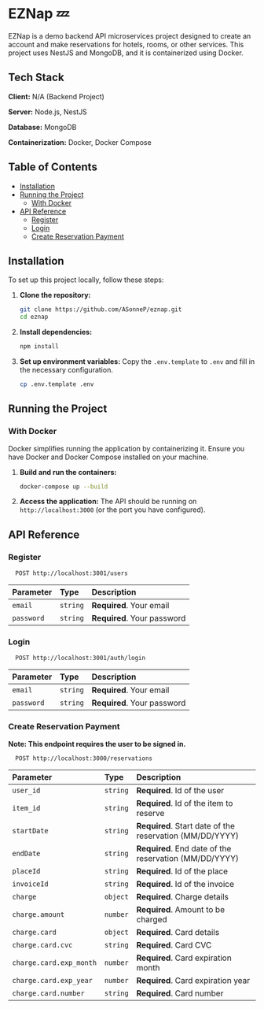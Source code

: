 
# EZNap 💤

EZNap is a demo backend API microservices project designed to create an account and make reservations for hotels, rooms, or other services. This project uses NestJS and MongoDB, and it is containerized using Docker.

## Tech Stack

**Client:** N/A (Backend Project)

**Server:** Node.js, NestJS

**Database:** MongoDB

**Containerization:** Docker, Docker Compose

## Table of Contents

- [Installation](#installation)
- [Running the Project](#running-the-project)
  - [With Docker](#with-docker)
- [API Reference](#api-reference)
  - [Register](#register)
  - [Login](#login)
  - [Create Reservation Payment](#create-reservation-payment)

## Installation

To set up this project locally, follow these steps:

1. **Clone the repository:**
    ```sh
    git clone https://github.com/ASonneP/eznap.git
    cd eznap
    ```

2. **Install dependencies:**
    ```sh
    npm install
    ```

3. **Set up environment variables:**
    Copy the `.env.template` to `.env` and fill in the necessary configuration.
    ```sh
    cp .env.template .env
    ```

## Running the Project

### With Docker

Docker simplifies running the application by containerizing it. Ensure you have Docker and Docker Compose installed on your machine.

1. **Build and run the containers:**
    ```sh
    docker-compose up --build
    ```

2. **Access the application:**
    The API should be running on `http://localhost:3000` (or the port you have configured).



## API Reference

### Register

```http
  POST http://localhost:3001/users
```

| Parameter | Type     | Description                |
| :-------- | :------- | :------------------------- |
| `email` | `string` | **Required**. Your email |
| `password` | `string` | **Required**. Your password |

### Login

```http
  POST http://localhost:3001/auth/login
```

| Parameter | Type     | Description                       |
| :-------- | :------- | :-------------------------------- |
| `email` | `string` | **Required**. Your email |
| `password` | `string` | **Required**. Your password |

### Create Reservation Payment
**Note: This endpoint requires the user to be signed in.**
```http
  POST http://localhost:3000/reservations
```

| Parameter | Type     | Description                       |
| :-------- | :------- | :-------------------------------- |
| `user_id`              | `string` | **Required**. Id of the user                |
| `item_id`              | `string` | **Required**. Id of the item to reserve     |
| `startDate`            | `string` | **Required**. Start date of the reservation (MM/DD/YYYY) |
| `endDate`              | `string` | **Required**. End date of the reservation (MM/DD/YYYY)   |
| `placeId`              | `string` | **Required**. Id of the place               |
| `invoiceId`            | `string` | **Required**. Id of the invoice             |
| `charge`               | `object` | **Required**. Charge details                |
| `charge.amount`        | `number` | **Required**. Amount to be charged          |
| `charge.card`          | `object` | **Required**. Card details                  |
| `charge.card.cvc`      | `string` | **Required**. Card CVC                      |
| `charge.card.exp_month`| `number` | **Required**. Card expiration month         |
| `charge.card.exp_year` | `number` | **Required**. Card expiration year          |
| `charge.card.number`   | `string` | **Required**. Card number                   |



